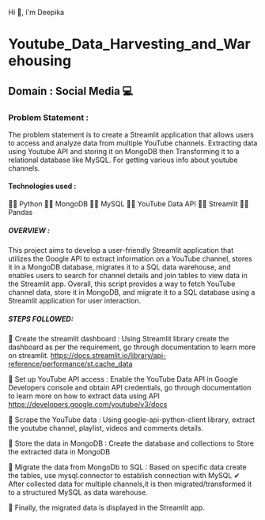 Hi 👋, I'm Deepika

# Youtube_Data_Harvesting_and_Warehousing
## Domain : Social Media 💻
### Problem Statement :
The problem statement is to create a Streamlit application that allows users to access and analyze data from multiple YouTube channels. Extracting data using Youtube API and storing it on MongoDB then Transforming it to a relational database like MySQL. For getting various info about youtube channels.

#### Technologies used :
👨‍💻 Python 
👨‍💻 MongoDB
👨‍💻 MySQL
👨‍💻 YouTube Data API
👨‍💻 Streamlit
👨‍💻 Pandas

##### OVERVIEW :
This project aims to develop a user-friendly Streamlit application that utilizes the Google API to extract information on a YouTube channel, stores it in a MongoDB database, migrates it to a SQL data warehouse, and enables users to search for channel details and join tables to view data in the Streamlit app.
Overall, this script provides a way to fetch YouTube channel data, store it in MongoDB, and migrate it to a SQL database using a Streamlit application for user interaction.

##### STEPS FOLLOWED:
📝 Create the streamlit dashboard : Using Streamlit library create the dashboard as per the requirement, go through documentation to learn more on streamlit. https://docs.streamlit.io/library/api-reference/performance/st.cache_data

📝 Set up YouTube API access : Enable the YouTube Data API in Google Developers console and obtain API credentials, go through documentation to learn more on how to extract data using API https://developers.google.com/youtube/v3/docs

📝 Scrape the YouTube data : Using google-api-python-client library, extract the youtube channel, playlist, videos and comments details.

📝 Store the data in MongoDB : Create the database and collections to Store the extracted data in MongoDB

📝 Migrate the data from MongoDb to SQL : Based on specific data create the tables, use mysql.connector to establish connection with MySQL 
            ✔ After collected data for multiple channels,it is then migrated/transformed it to a structured MySQL as data warehouse.

📝 Finally, the migrated data is displayed in the Streamlit app.
